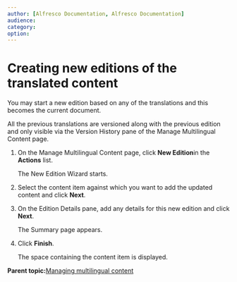 ```yaml
---
author: [Alfresco Documentation, Alfresco Documentation]
audience: 
category: 
option: 
---
```


# Creating new editions of the translated content

You may start a new edition based on any of the translations and this becomes the current document.

All the previous translations are versioned along with the previous edition and only visible via the Version History pane of the Manage Multilingual Content page.

1.  On the Manage Multilingual Content page, click **New Edition**in the **Actions** list.

    The New Edition Wizard starts.

2.  Select the content item against which you want to add the updated content and click **Next**.

3.  On the Edition Details pane, add any details for this new edition and click **Next**.

    The Summary page appears.

4.  Click **Finish**.

    The space containing the content item is displayed.


**Parent topic:**[Managing multilingual content](../tasks/tuh-multilingual.md)

